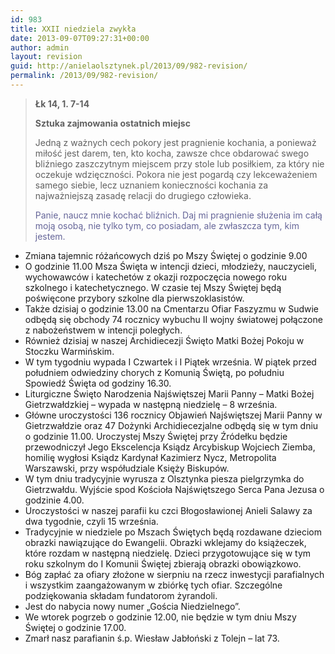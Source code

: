 ```yaml
---
id: 983
title: XXII niedziela zwykła
date: 2013-09-07T09:27:31+00:00
author: admin
layout: revision
guid: http://anielaolsztynek.pl/2013/09/982-revision/
permalink: /2013/09/982-revision/
---
```

> **Łk 14, 1. 7-14**
> 
> **Sztuka zajmowania ostatnich miejsc**
> 
> Jedną z ważnych cech pokory jest pragnienie kochania, a ponieważ miłość jest darem, ten, kto kocha, zawsze chce obdarować swego bliźniego zaszczytnym miejscem przy stole lub posiłkiem, za który nie oczekuje wdzięczności. Pokora nie jest pogardą czy lekceważeniem samego siebie, lecz uznaniem konieczności kochania za najważniejszą zasadę relacji do drugiego człowieka.
> 
> <span style="color: #666699;">Panie, naucz mnie kochać bliźnich. Daj mi pragnienie służenia im całą moją osobą, nie tylko tym, co posiadam, ale zwłaszcza tym, kim jestem.</span>

  * Zmiana tajemnic różańcowych dziś po Mszy Świętej o godzinie 9.00
  * O godzinie 11.00 Msza Święta w intencji dzieci, młodzieży, nauczycieli, wychowawców i katechetów z okazji rozpoczęcia nowego roku szkolnego i katechetycznego. W czasie tej Mszy Świętej będą poświęcone przybory szkolne dla pierwszoklasistów.
  * Także dzisiaj o godzinie 13.00 na Cmentarzu Ofiar Faszyzmu w Sudwie odbędą się obchody 74 rocznicy wybuchu II wojny światowej połączone z nabożeństwem w intencji poległych.
  * Również dzisiaj w naszej Archidiecezji Święto Matki Bożej Pokoju w Stoczku Warmińskim.
  * W tym tygodniu wypada I Czwartek i I Piątek września. W piątek przed południem odwiedziny chorych z Komunią Świętą, po południu Spowiedź Święta od godziny 16.30.
  * Liturgiczne Święto Narodzenia Najświętszej Marii Panny &#8211; Matki Bożej Gietrzwałdzkiej &#8211; wypada w następną niedzielę &#8211; 8 września.
  * Główne uroczystości 136 rocznicy Objawień Najświętszej Marii Panny w Gietrzwałdzie oraz 47 Dożynki Archidiecezjalne odbędą się w tym dniu o godzinie 11.00. Uroczystej Mszy Świętej przy Źródełku będzie przewodniczył Jego Ekscelencja Ksiądz Arcybiskup Wojciech Ziemba, homilię wygłosi Ksiądz Kardynał Kazimierz Nycz, Metropolita Warszawski, przy współudziale Księży Biskupów.
  * W tym dniu tradycyjnie wyrusza z Olsztynka piesza pielgrzymka do Gietrzwałdu. Wyjście spod Kościoła Najświętszego Serca Pana Jezusa o godzinie 4.00.
  * Uroczystości w naszej parafii ku czci Błogosławionej Anieli Salawy za dwa tygodnie, czyli 15 września.
  * Tradycyjnie w niedziele po Mszach Świętych będą rozdawane dzieciom obrazki nawiązujące do Ewangelii. Obrazki wklejamy do książeczek, które rozdam w następną niedzielę. Dzieci przygotowujące się w tym roku szkolnym do I Komunii Świętej zbierają obrazki obowiązkowo.
  * Bóg zapłać za ofiary złożone w sierpniu na rzecz inwestycji parafialnych i wszystkim zaangażowanym w zbiórkę tych ofiar. Szczególne podziękowania składam fundatorom żyrandoli.
  * Jest do nabycia nowy numer &#8222;Gościa Niedzielnego&#8221;.
  * We wtorek pogrzeb o godzinie 12.00, nie będzie w tym dniu Mszy Świętej o godzinie 17.00.
  * Zmarł nasz parafianin ś.p. Wiesław Jabłoński z Tolejn &#8211; lat 73.